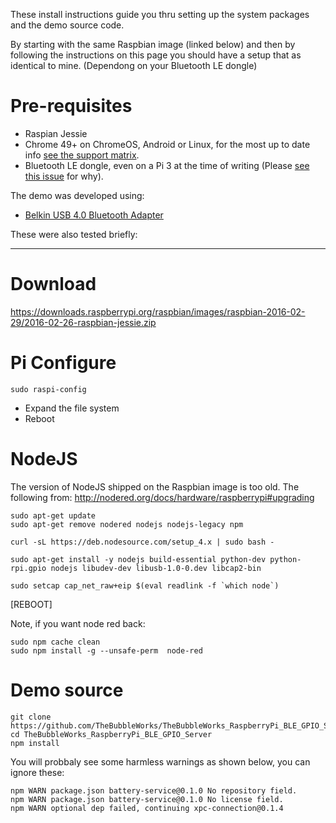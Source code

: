 These install instructions guide you thru setting up the system packages and the demo source code.

By starting with the same Raspbian image (linked below) and then by following the instructions on this page you should have a setup that as identical to mine. (Dependong on your Bluetooth LE dongle)



# Pre-requisites

* Raspian Jessie 
* Chrome 49+ on ChromeOS, Android or Linux, for the most up to date info  [see the support matrix](https://github.com/WebBluetoothCG/web-bluetooth/blob/gh-pages/implementation-status.md).
* Bluetooth LE dongle, even on a Pi 3 at the time of writing (Please [see this issue](https://github.com/sandeepmistry/bleno/issues/180) for why).
  

The demo was developed using:

* [Belkin USB 4.0 Bluetooth Adapter](http://www.amazon.co.uk/gp/product/B009IQB3US)


These were also tested briefly:




* * *
# Download

https://downloads.raspberrypi.org/raspbian/images/raspbian-2016-02-29/2016-02-26-raspbian-jessie.zip

# Pi Configure
```
sudo raspi-config 
```

- Expand the file system
- Reboot


# NodeJS

The version of NodeJS shipped on the Raspbian image is too old.  The following 
from: http://nodered.org/docs/hardware/raspberrypi#upgrading

```
sudo apt-get update
sudo apt-get remove nodered nodejs nodejs-legacy npm
```

```
curl -sL https://deb.nodesource.com/setup_4.x | sudo bash -

sudo apt-get install -y nodejs build-essential python-dev python-rpi.gpio nodejs libudev-dev libusb-1.0-0.dev libcap2-bin

sudo setcap cap_net_raw+eip $(eval readlink -f `which node`)
```

[REBOOT]




Note, if you want node red back:

```
sudo npm cache clean
sudo npm install -g --unsafe-perm  node-red
```

#  Demo source


```
git clone https://github.com/TheBubbleWorks/TheBubbleWorks_RaspberryPi_BLE_GPIO_Server.git
cd TheBubbleWorks_RaspberryPi_BLE_GPIO_Server
npm install
```

You will probbaly see some harmless warnings as shown below, you can ignore these:
```
npm WARN package.json battery-service@0.1.0 No repository field.
npm WARN package.json battery-service@0.1.0 No license field.
npm WARN optional dep failed, continuing xpc-connection@0.1.4
```

